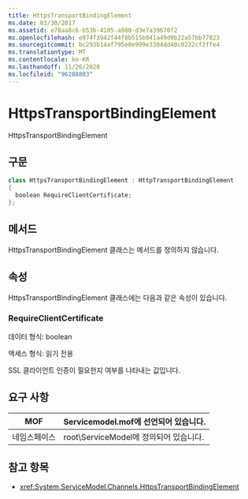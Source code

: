 ```yaml
---
title: HttpsTransportBindingElement
ms.date: 03/30/2017
ms.assetid: e78aa8c6-b53b-4105-a900-d3e7a39670f2
ms.openlocfilehash: e974f3942f44f8b515b041a49d9b22a57bb77823
ms.sourcegitcommit: bc293b14af795e0e999e3304dd40c0222cf2ffe4
ms.translationtype: MT
ms.contentlocale: ko-KR
ms.lasthandoff: 11/26/2020
ms.locfileid: "96288803"
---
```

# <a name="httpstransportbindingelement"></a>HttpsTransportBindingElement

HttpsTransportBindingElement  
  
## <a name="syntax"></a>구문  
  
```csharp  
class HttpsTransportBindingElement : HttpTransportBindingElement  
{  
  boolean RequireClientCertificate;  
};  
```  
  
## <a name="methods"></a>메서드  

 HttpsTransportBindingElement 클래스는 메서드를 정의하지 않습니다.  
  
## <a name="properties"></a>속성  

 HttpsTransportBindingElement 클래스에는 다음과 같은 속성이 있습니다.  
  
### <a name="requireclientcertificate"></a>RequireClientCertificate  

 데이터 형식: boolean  
  
 액세스 형식: 읽기 전용  
  
 SSL 클라이언트 인증이 필요한지 여부를 나타내는 값입니다.  
  
## <a name="requirements"></a>요구 사항  
  
|MOF|Servicemodel.mof에 선언되어 있습니다.|  
|---------|-----------------------------------|  
|네임스페이스|root\ServiceModel에 정의되어 있습니다.|  
  
## <a name="see-also"></a>참고 항목

- <xref:System.ServiceModel.Channels.HttpsTransportBindingElement>
